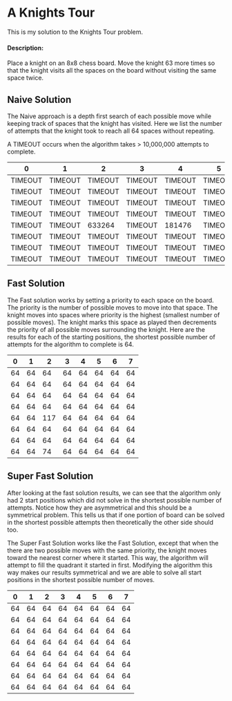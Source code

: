 # A Knights Tour

This is my solution to the Knights Tour problem.

#### Description: 
Place a knight on an 8x8 chess board.
Move the knight 63 more times so that the knight visits all the spaces on the board without visiting the same space twice. 

## Naive Solution

The Naive approach is a depth first search of each possible move while keeping track of spaces that the knight has visited. Here we list the number of attempts that the knight took to reach all 64 spaces without repeating.

A TIMEOUT occurs when the algorithm takes > 10,000,000 attempts to complete.

|0|1|2|3|4|5|6|7|
| --- | --- | --- | --- | --- | --- | --- | --- |
|TIMEOUT|TIMEOUT|TIMEOUT|TIMEOUT|TIMEOUT|TIMEOUT|TIMEOUT|TIMEOUT|
|TIMEOUT|TIMEOUT|TIMEOUT|TIMEOUT|TIMEOUT|TIMEOUT|TIMEOUT|TIMEOUT|
|TIMEOUT|TIMEOUT|TIMEOUT|TIMEOUT|TIMEOUT|TIMEOUT|TIMEOUT|TIMEOUT|
|TIMEOUT|TIMEOUT|TIMEOUT|TIMEOUT|TIMEOUT|TIMEOUT|TIMEOUT|TIMEOUT|
|TIMEOUT|TIMEOUT|633264|TIMEOUT|181476|TIMEOUT|TIMEOUT|TIMEOUT|
|TIMEOUT|TIMEOUT|TIMEOUT|TIMEOUT|TIMEOUT|TIMEOUT|TIMEOUT|TIMEOUT|
|TIMEOUT|TIMEOUT|TIMEOUT|TIMEOUT|TIMEOUT|TIMEOUT|TIMEOUT|TIMEOUT|
|TIMEOUT|TIMEOUT|TIMEOUT|TIMEOUT|TIMEOUT|TIMEOUT|TIMEOUT|TIMEOUT|

## Fast Solution

The Fast solution works by setting a priority to each space on the board. The priority is the number of possible moves to move into that space. The knight moves into spaces where priority is the highest (smallest number of possible moves). The knight marks this space as played then decrements the priority of all possible moves surrounding the knight. Here are the results for each of the starting positions, the shortest possible number of attempts for the algorithm to complete is 64.   


|0|1|2|3|4|5|6|7|
| --- | --- | --- | --- | --- | --- | --- | --- |
|64|64|64|64|64|64|64|64|
|64|64|64|64|64|64|64|64|
|64|64|64|64|64|64|64|64|
|64|64|64|64|64|64|64|64|
|64|64|117|64|64|64|64|64|
|64|64|64|64|64|64|64|64|
|64|64|64|64|64|64|64|64|
|64|64|74|64|64|64|64|64|

## Super Fast Solution

After looking at the fast solution results, we can see that the algorithm only had 2 start positions which did not solve in the shortest possible number of attempts. Notice how they are asymmetrical and this should be a symmetrical problem. This tells us that if one portion of board can be solved in the shortest possible attempts then theoretically the other side should too. 

The Super Fast Solution works like the Fast Solution, except that when the there are two possible moves with the same priority, the knight moves toward the nearest corner where it started. This way, the algorithm will attempt to fill the quadrant it started in first. Modifying the algorithm this way makes our results symmetrical and we are able to solve all start positions in the shortest possible number of moves.


|0|1|2|3|4|5|6|7|
| --- | --- | --- | --- | --- | --- | --- | --- |
|64|64|64|64|64|64|64|64|
|64|64|64|64|64|64|64|64|
|64|64|64|64|64|64|64|64|
|64|64|64|64|64|64|64|64|
|64|64|64|64|64|64|64|64|
|64|64|64|64|64|64|64|64|
|64|64|64|64|64|64|64|64|
|64|64|64|64|64|64|64|64|

